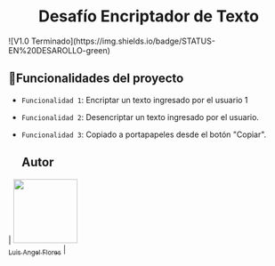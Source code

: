 <h1 align="center"> Desafío Encriptador de Texto</h1>
 ![V1.0 Terminado](https://img.shields.io/badge/STATUS-EN%20DESAROLLO-green)

 ## :hammer:Funcionalidades del proyecto

- `Funcionalidad 1`: Encriptar un texto ingresado por el usuario 1
- `Funcionalidad 2`: Desencriptar un texto ingresado por el usuario.
- `Funcionalidad 3`: Copiado a portapapeles desde el botón "Copiar".

  ## Autor

| [<img src="https://avatars.githubusercontent.com/u/37356058?v=4" width=115><br><sub>Luis Angel Flores</sub>](https://github.com/angelfloresmoran) |
 

